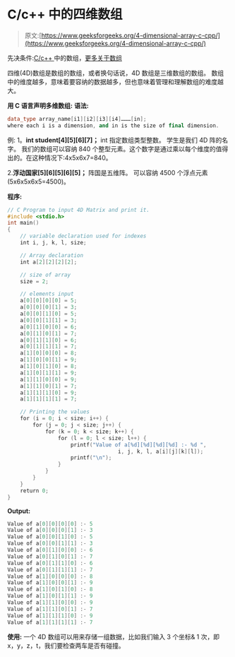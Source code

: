 # C/c++ 中的四维数组

> 原文:[https://www.geeksforgeeks.org/4-dimensional-array-c-cpp/](https://www.geeksforgeeks.org/4-dimensional-array-c-cpp/)

先决条件:[C/c++ ](https://www.geeksforgeeks.org/arrays-in-c-language-set-1-introduction/)中的数组，[更多关于数组](https://www.geeksforgeeks.org/arrays-in-c-language-set-2-interesting-array-properties/)

四维(4D)数组是数组的数组，或者换句话说，4D 数组是三维数组的数组。
数组中的维度越多，意味着要容纳的数据越多，但也意味着管理和理解数组的难度越大。

**用 C 语言声明多维数组:**
**语法:**

```cpp
data_type array_name[i1][i2][i3][i4]………[in];
where each i is a dimension, and in is the size of final dimension.
```

例:
1。**int student[4][5][6][7]；**
int 指定数组类型整数。
学生是我们 4D 阵的名字。
我们的数组可以容纳 840 个整型元素。这个数字是通过乘以每个维度的值得出的。在这种情况下:4x5x6x7=840。

2.**浮动国家[5][6][5][6][5]；**
阵国是五维阵。
可以容纳 4500 个浮点元素(5x6x5x6x5=4500)。

**程序:**

```cpp
// C Program to input 4D Matrix and print it.
#include <stdio.h>
int main()
{
    // variable declaration used for indexes
    int i, j, k, l, size;

    // Array declaration
    int a[2][2][2][2];

    // size of array
    size = 2;

    // elements input
    a[0][0][0][0] = 5;
    a[0][0][0][1] = 3;
    a[0][0][1][0] = 5;
    a[0][0][1][1] = 3;
    a[0][1][0][0] = 6;
    a[0][1][0][1] = 7;
    a[0][1][1][0] = 6;
    a[0][1][1][1] = 7;
    a[1][0][0][0] = 8;
    a[1][0][0][1] = 9;
    a[1][0][1][0] = 8;
    a[1][0][1][1] = 9;
    a[1][1][0][0] = 9;
    a[1][1][0][1] = 7;
    a[1][1][1][0] = 9;
    a[1][1][1][1] = 7;

    // Printing the values
    for (i = 0; i < size; i++) {
        for (j = 0; j < size; j++) {
            for (k = 0; k < size; k++) {
                for (l = 0; l < size; l++) {
                    printf("Value of a[%d][%d][%d][%d] :- %d ", 
                                   i, j, k, l, a[i][j][k][l]);
                    printf("\n");
                }
            }
        }
    }
    return 0;
}
```

**Output:**

```cpp
Value of a[0][0][0][0] :- 5 
Value of a[0][0][0][1] :- 3 
Value of a[0][0][1][0] :- 5 
Value of a[0][0][1][1] :- 3 
Value of a[0][1][0][0] :- 6 
Value of a[0][1][0][1] :- 7 
Value of a[0][1][1][0] :- 6 
Value of a[0][1][1][1] :- 7 
Value of a[1][0][0][0] :- 8 
Value of a[1][0][0][1] :- 9 
Value of a[1][0][1][0] :- 8 
Value of a[1][0][1][1] :- 9 
Value of a[1][1][0][0] :- 9 
Value of a[1][1][0][1] :- 7 
Value of a[1][1][1][0] :- 9 
Value of a[1][1][1][1] :- 7

```

**使用:**
一个 4D 数组可以用来存储一组数据，比如我们输入 3 个坐标& 1 次，即 x，y，z，t，我们要检查两车是否有碰撞。